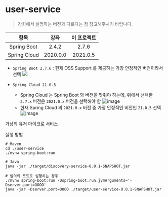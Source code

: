 # user-service

> 강좌에서 설명하는 버전과 다르다는 점 참고해주시기 바랍니다.

|      항목      |    강좌    |  이 프로젝트  |
|:------------:|:--------:|:--------:|
| Spring Boot  |  2.4.2   |  2.7.6   |
| Spring Cloud | 2020.0.0 | 2021.0.5 |

- `Spring Boot 2.7.6` : 현재 OSS Support 를 제공하는 가장 안정적인 버전이라서 선택
  ![](https://user-images.githubusercontent.com/45728407/208869510-a6e5c72d-a18c-4950-a489-6a8d8f0fe581.png)

- `Spring Cloud 21.0.5`
    - Spring Cloud 는 Spring Boot 와 버전을 맞춰야 하는데, 위에서 선택한 `2.7.x` 버전은 `2021.0.x` 버전을 선택해야 함
      ![image](https://user-images.githubusercontent.com/45728407/208875315-2918a587-4915-4751-ba4a-ddb8a9194428.png)
    - 현재 Spring Cloud 의 `2021.0.x` 버전 중 가장 안정적인 버전인 `21.0.5` 선택
      ![image](https://user-images.githubusercontent.com/45728407/208875329-bffb9707-b5c2-40d0-9e78-d07f18a351e2.png)

가상의 유저 마이크로 서비스

실행 방법

```shell
# Maven
cd ./user-service
./mvnw spring-boot:run

# Java
java -jar ./target/discovery-service-0.0.1-SNAPSHOT.jar

# 임의의 포트로 실행하는 경우
./mvnw spring-boot:run -Dspring-boot.run.jvmArguments='-Dserver.port=OOOO'
java -jar -Dserver.port=OOOO ./target/user-service-0.0.1-SNAPSHOT.jar
```